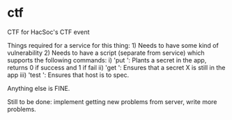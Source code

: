 ctf
===

CTF for HacSoc's CTF event

Things required for a service for this thing:
    1)  Needs to have some kind of vulnerability
    2)  Needs to have a script (separate from service) which supports the following commands:
        i)      'put <host> <secret>':  Plants a secret in the app, returns 0 if success and 1 if fail
        ii)     'get <host> <secret>':  Ensures that a secret X is still in the app
        iii)    'test <host>':  Ensures that host is to spec.

Anything else is FINE.

Still to be done:  implement getting new problems from server, write more problems.
